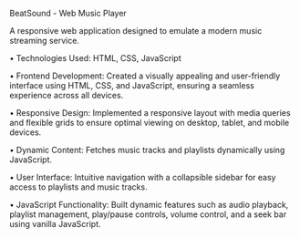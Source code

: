 BeatSound - Web Music Player

A responsive web application designed to emulate a modern music streaming service.

•	Technologies Used: HTML, CSS, JavaScript

•	Frontend Development: Created a visually appealing and user-friendly interface using HTML, CSS, and JavaScript, ensuring a seamless experience across all devices.

•	Responsive Design: Implemented a responsive layout with media queries and flexible grids to ensure optimal viewing on desktop, tablet, and mobile devices.

•	Dynamic Content: Fetches music tracks and playlists dynamically using JavaScript.

•	User Interface: Intuitive navigation with a collapsible sidebar for easy access to playlists and music tracks.

•	JavaScript Functionality: Built dynamic features such as audio playback, playlist management, play/pause controls, volume control, and a seek bar using vanilla JavaScript.
